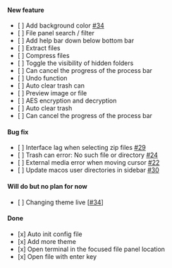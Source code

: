 #### New feature

- \[ \] Add background color [#34](https://github.com/MHNightCat/superfile/issues/34)
- \[ \] File panel search / filter 
- \[ \] Add help bar down below bottom bar
- \[ \] Extract files
- \[ \] Compress files
- \[ \] Toggle the visibility of hidden folders
- \[ \] Can cancel the progress of the process bar
- \[ \] Undo function
- \[ \] Auto clear trash can
- \[ \] Preview image or file
- \[ \] AES encryption and decryption
- \[ \] Auto clear trash
- \[ \] Can cancel the progress of the process bar

#### Bug fix

- \[ \] Interface lag when selecting zip files [#29](https://github.com/MHNightCat/superfile/issues/29)
- \[ \] Trash can error: No such file or directory [#24](https://github.com/MHNightCat/superfile/issues/24)
- \[ \] External media error when moving cursor [#22](https://github.com/MHNightCat/superfile/issues/22)
- \[ \] Update macos user directories in sidebar [#30](https://github.com/MHNightCat/superfile/issues/30)


#### Will do but no plan for now

- \[ \] Changing theme live [[#34](https://github.com/MHNightCat/superfile/issues/34)] 


#### Done

- \[x\] Auto init config file
- \[x\] Add more theme
- \[x\] Open terminal in the focused file panel location
- \[x\] Open file with enter key